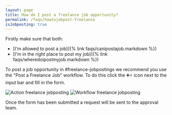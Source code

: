 ```yaml
---
layout: page
title: How do I post a freelance job opportunity?
permalink: /faqs/howtojobpost-freelance
isJobposting: true
---
```


Firstly make sure that both:
*  [I'm allowed to post a job]({% link faqs/canipostajob.markdown %})
*  [I'm in the right place to post my job]({% link faqs/wheredoipostmyjob.markdown %})

To post a job opportunity in #freelance-jobpostings we recommend you use the "Post a Freelance Job" workflow. To do this click the ➕⚡️ icon next to the input bar and fill in the form.

![Action freelance jobposting](/images/faq/freelance-job-posting-action.png)
![Workflow freelance jobposting](/images/faq/freelance-job-posting-workflow.png)

Once the form has been submitted a request will be sent to the approval team.